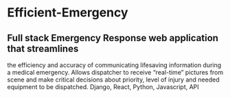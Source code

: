 # Efficient-Emergency
 ## Full stack Emergency Response web application that streamlines 
 the efficiency and accuracy of communicating lifesaving information 
 during a medical emergency. Allows dispatcher to receive “real-time” 
 pictures from scene and make critical decisions about priority, level
 of injury and needed equipment to be dispatched.  Django, React, Python, Javascript, API
 
